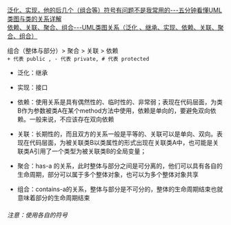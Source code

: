 [泛化、实现，他的后几个（组合等）符号有问题不是我常用的---五分钟看懂UML类图与类的关系详解](https://zhuanlan.zhihu.com/p/82188870)  
[依赖、关联、聚合、组合---UML类图关系（泛化 、继承、实现、依赖、关联、聚合、组合）](https://www.cnblogs.com/mabaoqing/p/10316120.html)  

组合（整体与部分）> 聚合 > 关联 > 依赖  
 `+ 代表 public , - 代表 private, # 代表 protected`
 
+ 泛化：继承
- 实现：接口
+ 依赖：使用关系是具有偶然性的、临时性的、非常弱；表现在代码层面，为类B作为参数被类A在某个method方法中使用，依赖是单向的，要避免双向依赖。一般来说，不应该存在双向依赖
- 关联：长期性的，而且双方的关系一般是平等的、关联可以是单向、双向。表现在代码层面，为被关联类B以类属性的形式出现在关联类A中，也可能是关联类A引用了一个类型为被关联类B的全局变量；
+ 聚合：has-a 的关系，此时整体与部分之间是可分离的，他们可以具有各自的生命周期，部分可以属于多个整体对象，也可以为多个整体对象共享
- 组合：contains-a的关系，整体与部分是不可分的，整体的生命周期结束也就意味着部分的生命周期结束  
###### 注意：使用各自的符号
